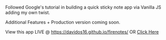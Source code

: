 Followed Google's tutorial in building a quick sticky note app via Vanilla JS adding my own twist.

Additional Features + Production version coming soon.  

View this app LIVE @ https://davidos16.github.io/firenotes/ OR <a href="https://davidos16.github.io/firenotes/" target="_blank"> Click Here</a> 